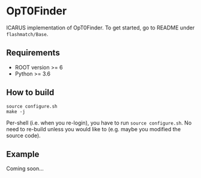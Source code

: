 # OpT0Finder
ICARUS implementation of OpT0Finder. To get started, go to README under `flashmatch/Base`.

## Requirements
* ROOT version >= 6
* Python >= 3.6

## How to build
```
source configure.sh
make -j
```
Per-shell (i.e. when you re-login), you have to run `source configure.sh`. No need to re-build unless you would like to (e.g. maybe you modified the source code).

## Example
Coming soon...

